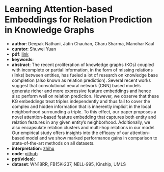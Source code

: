 # Learning Attention-based Embeddings for Relation Prediction in Knowledge Graphs
* **author**: Deepak Nathani, Jatin Chauhan, Charu Sharma, Manohar Kaul
* **curator**: Shuwei Yuan
* **pdf**:  [link](https://www.aclweb.org/anthology/P19-1466.pdf)
* **keywords**: 
* **abstract**: The recent proliferation of knowledge graphs (KGs) coupled with incomplete or partial information, in the form of missing relations (links) between entities, has fueled a lot of research on knowledge base completion (also known as relation prediction). Several recent works suggest that convolutional neural network (CNN) based models generate richer and more expressive feature embeddings and hence also perform well on relation prediction. However, we observe that these KG embeddings treat triples independently and thus fail to cover the complex and hidden information that is inherently implicit in the local neighborhood surrounding a triple. To this effect, our paper proposes a novel attention-based feature embedding that captures both entity and relation features in any given entity’s neighborhood. Additionally, we also encapsulate relation clusters and multi-hop relations in our model. Our empirical study offers insights into the efficacy of our attention-based model and we show marked performance gains in comparison to state-of-the-art methods on all datasets.
* **interpretation**: [zhihu](https://zhuanlan.zhihu.com/p/97690465?from_voters_page=true)
* **code**: [github](https://github.com/deepakn97/relationPrediction)
* **ppt(video)**: 
* **dataset**:  WN18RR, FB15K-237, NELL-995, Kinship, UMLS